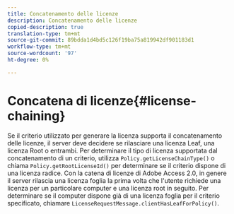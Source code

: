 ```yaml
---
title: Concatenamento delle licenze
description: Concatenamento delle licenze
copied-description: true
translation-type: tm+mt
source-git-commit: 89bdda1d4bd5c126f19ba75a819942df901183d1
workflow-type: tm+mt
source-wordcount: '97'
ht-degree: 0%

---
```



# Concatena di licenze{#license-chaining}

Se il criterio utilizzato per generare la licenza supporta il concatenamento delle licenze, il server deve decidere se rilasciare una licenza Leaf, una licenza Root o entrambi. Per determinare il tipo di licenza supportata dal concatenamento di un criterio, utilizza `Policy.getLicenseChainType()` o chiama `Policy.getRootLicenseId()` per determinare se il criterio dispone di una licenza radice. Con la catena di licenze di Adobe Access 2.0, in genere il server rilascia una licenza foglia la prima volta che l&#39;utente richiede una licenza per un particolare computer e una licenza root in seguito. Per determinare se il computer dispone già di una licenza foglia per il criterio specificato, chiamare `LicenseRequestMessage.clientHasLeafForPolicy()`.
